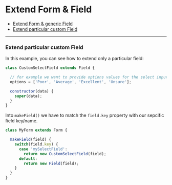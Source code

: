 # Extend Form & Field

* [Extend Form & generic Field](generic.md)
* [Extend particular custom Field](custom.md)

---

### Extend particular custom Field

In this example, you can see how to extend only a particular field:

```javascript
class CustomSelectField extends Field {

  // for example we want to provide options values for the select input
  options = ['Poor', 'Average', 'Excellent', 'Unsure'];

  constructor(data) {
    super(data);
  }
}
```

Into `makeField()` we have to match the `field.key` property with our sepcific field key/name.

```javascript
class MyForm extends Form {

  makeField(field) {
    switch(field.key) {
      case 'mySelectField':
        return new CustomSelectField(field);
      default:
        return new Field(field);
    }
  }
}
```
